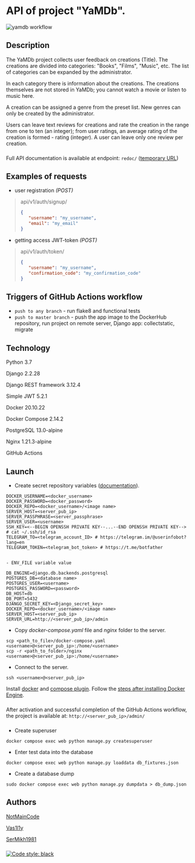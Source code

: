# API of project "YaMDb".
![yamdb workflow](https://github.com/NotMainCode/yamdb_final/actions/workflows/yamdb_workflow.yaml/badge.svg)
## Description

The YaMDb project collects user feedback on creations (Title).
The creations are divided into categories: "Books", "Films", "Music", etc.
The list of categories can be expanded by the administrator.

In each category there is information about the creations.
The creations themselves are not stored in YaMDb;
you cannot watch a movie or listen to music here.

A creation can be assigned a genre from the preset list.
New genres can only be created by the administrator.

Users can leave text reviews for creations
and rate the creation in the range from one to ten (an integer);
from user ratings, an average rating of the creation is formed - rating (integer).
A user can leave only one review per creation.
###
Full API documentation is available at endpoint: ```redoc/``` ([temporary URL](http://51.250.25.37/admin))

## Examples of requests

- user registration *(POST)*
>api/v1/auth/signup/ 
>```json
>{
>    "username": "my_username",
>    "email": "my_email"
>}
>```

- getting access JWT-token *(POST)*
>api/v1/auth/token/ 
>```json
>{
>    "username": "my_username",
>    "confirmation_code": "my_confirmation_code"
>}
>```

## Triggers of GitHub Actions workflow
- ```push to any branch``` - run flake8 and functional tests
- ```push to master branch``` - push the app image to the DockerHub repository, 
run project on remote server, Django app: collectstatic, migrate

## Technology

Python 3.7

Django 2.2.28

Django REST framework 3.12.4

Simple JWT 5.2.1

Docker 20.10.22

Docker Compose 2.14.2

PostgreSQL 13.0-alpine

Nginx 1.21.3-alpine

GitHub Actions

## Launch

- Create secret repository variables ([documentation](https://docs.github.com/en/actions/learn-github-actions/variables#creating-configuration-variables-for-an-environment)).
```
DOCKER_USERNAME=<docker_username>
DOCKER_PASSWORD=<docker_password>
DOCKER_REPO=<docker_username>/<image name>
SERVER_HOST=<server_pub_ip>
SERVER_PASSPHRASE=<server_passphrase>
SERVER_USER=<username>
SSH_KEY=<--BEGIN OPENSSH PRIVATE KEY--...--END OPENSSH PRIVATE KEY--> # cat ~/.ssh/id_rsa
TELEGRAM_TO=<telegram_account_ID> # https://telegram.im/@userinfobot?lang=en
TELEGRAM_TOKEN=<telegram_bot_token> # https://t.me/botfather


- ENV_FILE variable value

DB_ENGINE=django.db.backends.postgresql
POSTGRES_DB=<database name>
POSTGRES_USER=<username>
POSTGRES_PASSWORD=<password> 
DB_HOST=db
DB_PORT=5432
DJANGO_SECRET_KEY=<Django_secret_key>
DOCKER_REPO=<docker_username>/<image name>
SERVER_HOST=<server_pub_ip>
SERVER_URL=http://<server_pub_ip>/admin
```


- Copy *docker-compose.yaml* file and *nginx* folder to the server.
```shell
scp <path_to_file>/docker-compose.yaml <username>@<server_pub_ip>:/home/<username>
scp -r <path_to_folder>/nginx <username>@<server_pub_ip>:/home/<username>
```

- Connect to the server.
```shell
ssh <username>@<server_pub_ip>
```

Install [docker](https://docs.docker.com/engine/install/ubuntu/)
and [compose plugin](https://docs.docker.com/compose/install/linux/#install-the-plugin-manually).
Follow the [steps after installing Docker Engine](https://docs.docker.com/engine/install/linux-postinstall/).
###

After activation and successful completion of the GitHub Actions workflow,
the project is available at: ```http://<server_pub_ip>/admin/```

###

- Create superuser
```shell
docker compose exec web python manage.py createsuperuser
```

- Enter test data into the database
```shell
docker compose exec web python manage.py loaddata db_fixtures.json
```

- Create a database dump
```shell
sudo docker compose exec web python manage.py dumpdata > db_dump.json
```

## Authors

[NotMainCode](https://github.com/NotMainCode)

[Vas1l1y](https://github.com/Vas1l1y)

[SerMikh1981](https://github.com/SerMikh1981)

###
[![Code style: black](https://img.shields.io/badge/code%20style-black-000000.svg)](https://github.com/psf/black)
